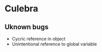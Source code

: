 # Culebra

## Uknown bugs

 * Cycric reference in object
 * Unintentional reference to global variable
